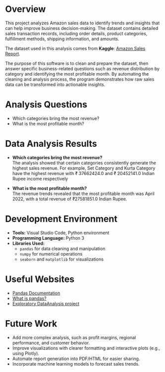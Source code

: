 # Overview

This project analyzes Amazon sales data to identify trends and insights that can help improve business decision-making. The dataset contains detailed sales transaction records, including order details, product categories, fulfillment methods, shipping information, and amounts.

The dataset used in this analysis comes from **Kaggle**: [Amazon Sales Report](https://www.kaggle.com/datasets/thedevastator/unlock-profits-with-e-commerce-sales-data).

The purpose of this software is to clean and prepare the dataset, then answer specific business-related questions such as revenue distribution by category and identifying the most profitable month. By automating the cleaning and analysis process, the program demonstrates how raw sales data can be transformed into actionable insights.

# Analysis Questions

- Which categories bring the most revenue?
- What is the most profitable month?

# Data Analysis Results

- **Which categories bring the most revenue?**  
  The analysis showed that certain categories consistently generate the highest sales revenue. For example, Set Category and Kurta Category have the highest revenue with ₹ 37662424.0 and ₹ 20452141.0 Indian Rupee income respectively

- **What is the most profitable month?**  
  The revenue trends revealed that the most profitable month was April 2022, with a total revenue of ₹27581851.0 Indian Rupee.

# Development Environment

- **Tools:** Visual Studio Code, Python environment
- **Programming Language:** Python 3
- **Libraries Used:**
  - `pandas` for data cleaning and manipulation
  - `numpy` for numerical operations
  - `seaborn` and `matplotlib` for visualizations

# Useful Websites

- [Pandas Documentation](https://pandas.pydata.org/docs/)
- [What is pandas?](https://www.youtube.com/watch?v=dcqPhpY7tWk)
- [Exploratory DataAnalysis project](https://www.youtube.com/watch?v=4sZFkPw87ng)

# Future Work

- Add more complex analysis, such as profit margins, regional performance, and customer behavior.
- Improve visualizations with clearer formatting and interactive plots (e.g., using Plotly).
- Automate report generation into PDF/HTML for easier sharing.
- Incorporate machine learning models to forecast sales trends.
